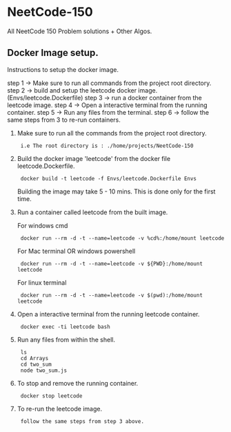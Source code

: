 # NeetCode-150

All NeetCode 150 Problem solutions + Other Algos.

## Docker Image setup.

Instructions to setup the docker image.

step 1 -> Make sure to run all commands from the project root directory.
step 2 -> build and setup the leetcode docker image. (Envs/leetcode.Dockerfile)
step 3 -> run a docker container from the leetcode image.
step 4 -> Open a interactive terminal from the running container.
step 5 -> Run any files from the terminal.
step 6 -> follow the same steps from 3 to re-run containers.

1. Make sure to run all the commands from the project root directory.

        i.e The root directory is : ./home/projects/NeetCode-150

2. Build the docker image 'leetcode' from the docker file leetcode.Dockerfile.

        docker build -t leetcode -f Envs/leetcode.Dockerfile Envs
    
    Building the image may take 5 - 10 mins. This is done only for the first time.

3. Run a container called leetcode from the built image.

    For windows cmd

        docker run --rm -d -t --name=leetcode -v %cd%:/home/mount leetcode 

    For Mac terminal OR windows powershell

        docker run --rm -d -t --name=leetcode -v ${PWD}:/home/mount leetcode

    For linux terminal

        docker run --rm -d -t --name=leetcode -v $(pwd):/home/mount leetcode

4. Open a interactive terminal from the running leetcode container.

        docker exec -ti leetcode bash

5. Run any files from within the shell.

        ls
        cd Arrays
        cd two_sum
        node two_sum.js

6. To stop and remove the running container.

        docker stop leetcode

7. To re-run the leetcode image.

        follow the same steps from step 3 above.